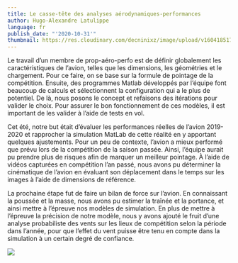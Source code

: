 ```yaml
---
title: Le casse-tête des analyses aérodynamiques-performances
author: Hugo-Alexandre Latulippe
language: fr
publish_date: "'2020-10-31'"
thumbnail: https://res.cloudinary.com/decninixz/image/upload/v1604185174/MicrosoftTeams-image_vq8fpq.png
---
```

Le travail d’un membre de prop-aéro-perfo est de définir globalement les caractéristiques de l’avion, telles que les dimensions, les géométries et le chargement. Pour ce faire, on se base sur la formule de pointage de la compétition. Ensuite, des programmes Matlab développés par l’équipe font beaucoup de calculs et sélectionnent la configuration qui a le plus de potentiel. De là, nous posons le concept et refaisons des itérations pour valider le choix. Pour assurer le bon fonctionnement de ces modèles, il est important de les valider à l’aide de tests en vol.

Cet été, notre but était d’évaluer les performances réelles de l’avion 2019-2020 et rapprocher la simulation MatLab de cette réalité en y apportant quelques ajustements. Pour un peu de contexte, l’avion a mieux performé que prévu lors de la compétition de la saison passée. Ainsi, l’équipe aurait pu prendre plus de risques afin de marquer un meilleur pointage. À l’aide de vidéos capturées en compétition l’an passé, nous avons pu déterminer la cinématique de l’avion en évaluant son déplacement dans le temps sur les images à l’aide de dimensions de référence.

La prochaine étape fut de faire un bilan de force sur l’avion. En connaissant la poussée et la masse, nous avons pu estimer la traînée et la portance, et ainsi mettre à l’épreuve nos modèles de simulation. En plus de mettre à l’épreuve la précision de notre modèle, nous y avons ajouté le fruit d’une analyse probabiliste des vents sur les lieux de compétition selon la période dans l’année, pour que l’effet du vent puisse être tenu en compte dans la simulation à un certain degré de confiance. 

![](https://res.cloudinary.com/decninixz/image/upload/v1604328527/avion_cargo_site_web_full_res-08938_jsvnkn.jpg)